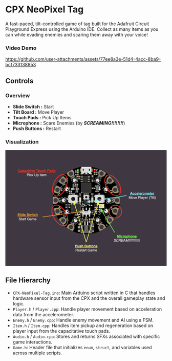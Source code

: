 # CPX NeoPixel Tag
A fast-paced, tilt-controlled game of tag built for the Adafruit Circuit Playground Express using the Arduino IDE. Collect as many items as you can while evading enemies and scaring them away with your voice!

### Video Demo

https://github.com/user-attachments/assets/77ee8a3e-51d4-4acc-8ba9-bcf733138853

## Controls
### Overview
- <b>Slide Switch :</b> Start
- <b>Tilt Board :</b> Move Player
- <b>Touch Pads :</b> Pick Up Items
- <b>Microphone :</b> Scare Enemies (by <b><i>SCREAMING!!!!!!!!</i></b>)
- <b>Push Buttons :</b> Restart

### Visualization
<img src="Controls.png" alt="" />

## File Hierarchy
- `CPX-NeoPixel-Tag.ino`: Main Arduino script written in C that handles hardware sensor input from the CPX and the overall gameplay state and logic.
- `Player.h` / `Player.cpp`: Handle player movement based on acceleration data from the accelerometer.
- `Enemy.h` / `Enemy.cpp`: Handle enemy movement and AI using a FSM.
- `Item.h` / `Item.cpp`: Handles item pickup and regeneration based on player input from the capacitative touch pads.
- `Audio.h` / `Audio.cpp`: Stores and returns SFXs associated with specific game interactions.
- `Game.h`: Header file that initializes `enum`, `struct`, and variables used across multiple scripts.
